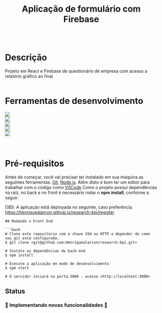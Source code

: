 <h1 align="center">Aplicação de formulário com Firebase</h1>
<br><br>

# Descrição

Projeto em React e Firebase de questionário de empresa com acesso a relatório gráfico ao final.
<br><br>

# Ferramentas de desenvolvimento

<div>
<img src="https://img.shields.io/badge/Node v16.14.0-339933?style=for-the-badge&logo=node&color=darkblue&logoColor=white" /> 
  <br>
<img src="https://img.shields.io/badge/React.js-339933?style=for-the-badge&logo=react&color=darkblue&logoColor=white" /> 
  <br>
<a href="https://styled-components.com/docs">
  <img src="https://img.shields.io/badge/StyledComponents-339933?style=for-the-badge&logo=styledcomponents&color=darkblue&logoColor=white" />
</a>
<br>
<img src="https://img.shields.io/badge/Firebase-339933?style=for-the-badge&logo=postman&color=darkblue&logoColor=white" /> 
  <br>
<img src="https://img.shields.io/badge/Eslint-339933?style=for-the-badge&logo=eslint&color=darkblue&logoColor=white" />
  <br>
</div>
<br><br>

# Pré-requisitos

Antes de começar, você vai precisar ter instalado em sua máquina as seguintes ferramentas:
[Git](https://git-scm.com), [Node.js](https://nodejs.org/en/). 
Além disto é bom ter um editor para trabalhar com o código como [VSCode](https://code.visualstudio.com/)
Como o projeto possui dependências na raíz, no back e no front é necessário rodar o **npm install**, conforme a seguir:

OBS: A aplicação está deployada no seguinte, caso preferência. https://henriquealarcon.github.io/research-kpi/register

```
## Rodando o Front End 

```bash
# Clone este repositório com a chave SSH ou HTTP a depender de como seu git está configurado.
$ git clone <git@github.com:Henriquealarcon/research-kpi.git>

# Instale as dependências do back-end
$ npm install

# Execute a aplicação em modo de desenvolvimento
$ npm start

# O servidor inciará na porta:3000 - acesse <http://localhost:3000>

```


## Status

<h3> 
	🚧  Implementando novas funcionalidades  🚧
</h3>


